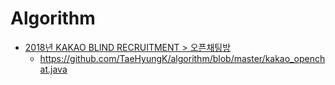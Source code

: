 # Algorithm

- [2018년 KAKAO BLIND RECRUITMENT > 오픈채팅방](https://programmers.co.kr/learn/courses/30/lessons/42888)
  - https://github.com/TaeHyungK/algorithm/blob/master/kakao_openchat.java
